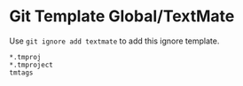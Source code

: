 Git Template Global/TextMate
===

Use `git ignore add textmate` to add this ignore template.

```
*.tmproj
*.tmproject
tmtags
```
